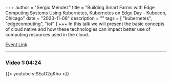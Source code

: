 +++
author = "Sergio Méndez"
title = "Building Smart Farms with Edge Computing Systems Using Kubernetes, Kubernetes on Edge Day - Kubecon, Chicago"
date = "2023-11-06"
description = ""
tags = [
    "kubernetes",
    "edgecomputing",
    "iot"
]
+++
In this talk we will present the basic concepts of cloud native and how these technologies can impact better use of computing resources used in the cloud..

[Event Link](https://community.cncf.io/events/details/cncf-cloud-native-guatemala-presents-sustainability-week-green-kubernetes-cloud-native-guatemala/)
<!--more-->
---
### Video 1:04:24

{{< youtube vISEaO2gKho >}}
